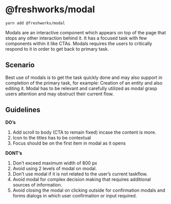 @freshworks/modal
==============================================================================

```
yarn add @freshworks/modal
```

Modals are an interactive component which appears on top of the page that stops any other interaction behind it. It has a focused task with few components within it like CTAs. Modals requires the users to critically respond to it in order to get back to primary task.

Scenario
------------------------------------------------------------------------------
Best use of modals is to get the task quickly done and may also support in completion of the primary task, for example: Creation of an entity and also editing it. Modal has to be relevant and carefully utilized as modal grasp users attention and may obstruct their current flow. 

Guidelines
------------------------------------------------------------------------------
**DO’s**

1. Add scroll to body (CTA to remain fixed) incase the content is more. 
2. Icon to the titles has to be contextual
3. Focus should be on the first item in modal as it opens

**DONT’s**

1. Don’t exceed maximum width of 800 px
2. Avoid using 2 levels of modal on modal.
3. Don’t use modal if it is not related to the user’s current taskflow.
4. Avoid modal for complex decision making that requires additional sources of information.
5. Avoid closing the modal on clicking outside for confirmation modals and forms dialogs in which user confirmation or input required.
